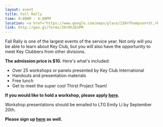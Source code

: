 ```yaml
---
layout: event
title: Fall Rally
time: 9:00AM - 4:00PM
location: <a href="https://www.google.com/maps/place/238+Thompson+St,+New+York,+NY+10012/@40.7298729,-73.9982425,17z/data=!3m1!4b1!4m2!3m1!1s0x89c25991a91649b3:0x900beb64e42cf49e">NYU Center for Spiritual Life</a>
link: http://goo.gl/forms/34rOhJEnPM
---
```

Fall Rally is one of the largest events of the service year. Not only will you be able to learn about Key Club, but you will also have the opportunity to meet Key Clubbers from other divisions. 

**The admission price is $10.**
Here's what's included:
<ul>
<li>Over 25 workshops or panels presented by Key Club International</li>
<li>Handouts and presentation materials</li>
<li>Free lunch</li>
<li>Get to meet the super cool Thirst Project Team!</li>
</ul>

**If you would like to hold a workshop, please apply [here](https://docs.google.com/forms/d/1aSE8peXYB9WZZLySaMimsI8gE7cXlNBReRhFjK2e0Ow/viewform?c=0&w=1).**

Workshop presentations should be emailed to LTG Emily Li by <bold>September 20th</bold>.

**Please sign up [here](https://docs.google.com/forms/d/1MVYcXEXGOo43rKW5j4JlfQ7zx-fu_xfBhfLzaIMANss/viewform?c=0&w=1) as well.**